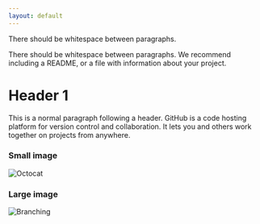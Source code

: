 ```yaml
---
layout: default
---
```


There should be whitespace between paragraphs.

There should be whitespace between paragraphs. We recommend including a README, or a file with information about your project.

# Header 1

This is a normal paragraph following a header. GitHub is a code hosting platform for version control and collaboration. It lets you and others work together on projects from anywhere.

### Small image

![Octocat](https://roggaprogga.github.io/assets/images/botologgokek2.png)

### Large image

![Branching](https://roggaprogga.github.io/assets/images/botologgokek2.png)

